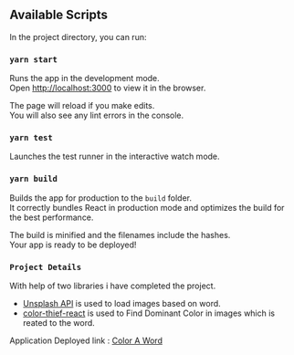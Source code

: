 ## Available Scripts

In the project directory, you can run:

### `yarn start`

Runs the app in the development mode.\
Open [http://localhost:3000](http://localhost:3000) to view it in the browser.

The page will reload if you make edits.\
You will also see any lint errors in the console.

### `yarn test`

Launches the test runner in the interactive watch mode.

### `yarn build`

Builds the app for production to the `build` folder.\
It correctly bundles React in production mode and optimizes the build for the best performance.

The build is minified and the filenames include the hashes.\
Your app is ready to be deployed!

### `Project Details`

With help of two libraries i have completed the project.
- [Unsplash API](https://unsplash.com/developers) is used to load images based on word.
- [color-thief-react](https://www.npmjs.com/package/color-thief-react) is used to Find Dominant Color in images which is reated to the word.

Application Deployed link : [Color A Word](https://admiring-heisenberg-d896e7.netlify.app/)
